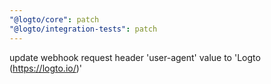 ```yaml
---
"@logto/core": patch
"@logto/integration-tests": patch
---
```


update webhook request header 'user-agent' value to 'Logto (https://logto.io/)'
